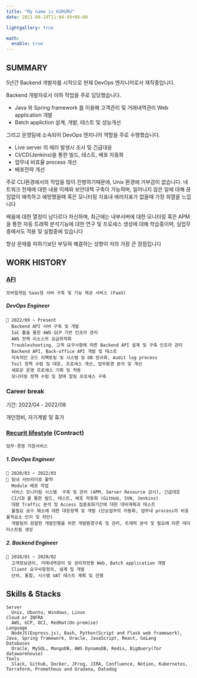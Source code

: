```yaml
---
title: "My name is KURURU"
date: 2021-08-19T11:04:49+08:00

lightgallery: true

math:
  enable: true
---
```


## SUMMARY

5년간 Backend 개발자를 시작으로 현재 DevOps 엔지니어로서 재직중입니다.

Backend 개발자로서 이하 작업을 주로 담당했습니다. 
- Java 와 Spring framework 를 이용해 고객관리 및 거래내역관리 Web application 개발
- Batch appliction 설계, 개발, 테스트 및 성능개선

그리고 운영팀에 소속되어 DevOps 엔지니어 역할을 주로 수행했습니다.
- Live server 의 에러 발생시 조사 및 긴급대응
- CI/CD(Jenkins)을 통한 빌드, 테스트, 배포 자동화
- 업무내 비효율 process 개선
- 배포전략 개선

주로 CLI환경에서의 작업을 많이 진행하기때문에, Unix 환경에 거부감이 없습니다. 네트워크 전체에 대한 내용 이헤와 보안대책 구축이 가능하며, 
일어나지 않은 일에 대해 끊임없이 예측하고 예방했을때 혹은 모니터링 지표내 에러지표가 없을때 가장 희열을 느낍니다

배움에 대한 열정이 남다르다 자신하며, 최근에는 내부서버에 대한 모니터링 혹은 APM을 통한 자동 트래픽 분석기능에 대한 연구 및 프로세스 생성에 대해 학습중이며, 
실업무중에서도 적용 및 실험중에 있습니다

항상 문제를 피하기보단 부딪혀 해결하는 성향이 저의 가장 큰 장점입니다

## WORK HISTORY

### [AFI](https://www.afidev.com/)

    모바일게임 Saas형 서버 구축 및 기능 제공 서비스 (FaaS)

##### DevOps Engineer

    🔆 2022/09 ~ Present
      Backend API 서버 구축 및 개발
      IaC 툴을 통한 AWS GCP 기반 인프라 관리
      AWS 전체 리소스의 요금최적화
      Troubleshooting, 고객 요구사항에 따른 Backend API 설계 및 구축 인프라 관리
      Backend API, Back-office API 개발 및 테스트
      지속적인 코드 리팩토링 및 시스템 및 DB 정규화, Audit log process 
      Toil 정책 수렴 및 대응, 프로세스 개선, 업무환경 분석 및 개선
      새로운 운영 프로세스 기획 및 적용
      모니터링 정책 수렴 및 장애 알림 프로세스 구축

### Career break

   기간: 2022/04 - 2022/08

   개인정비, 자기계발 및 휴가

### [Recurit lifestyle](https://www.recruit.co.jp/) (Contract)

    업무·경영 지원서비스

##### 1. DevOps Engineer

    🔆 2020/03 ~ 2022/03
    🔆 팀내 서브리더로 활약
      Module 배포 작업
      서비스 모니터링 시스템  구축 및 관리 (APM, Server Resource 감시), 긴급대응
      CI/CD 를 통한 빌드, 테스트, 배포 자동화 (GitHub, SVN, Jenkins)
      대량 Traffic 분석 및 Access 집중포화기간에 대한 대비계획과 테스트
      불필요 공수 해소에 대한 대응정책 및 개발 (단순업무의 자동화, 업무내 process의 비효율적요소 인지 및 차단)
      개발팀의 원할한 개발진행을 위한 개발환경구축 및 관리, 트래픽 분석 및 필요에 따른 데이터스트림 생성

##### 2. Backend Engineer

    🔆 2018/01 ~ 2020/02
      고객정보관리, 거래내역관리 및 관리자전용 Web, Batch application 개발
      Client 요구사항정의, 설계 및 개발
      단위, 통합, 시스템 UAT 테스트 계획 및 진행

## Skills & Stacks

    Server
      Unix, Ubuntu, Windows, Linux
    Cloud or INFRA
      AWS, GCP, OCI, RedHat(On-premise)
    Language
      NodeJS(Express.js), Bash, Python(Script and Flask web framework), Java, Spring framework, Oracle, JavaScript, React, GoLang
    Databases
      Oracle, MySQL, MongoDB, AWS DynamoDB, Redis, BigQuery(for datawarehouse)
    Tools
      Slack, Github, Docker, JFrog, JIRA, Confluence, Notion, Kubernetes, Terraform, Prometheus and Gradana, Datadog
